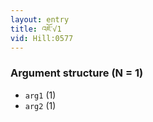 ```yaml
---
layout: entry
title: འཇོ་√1
vid: Hill:0577
---
```

### Argument structure (N = 1)
* `arg1` (1)
* `arg2` (1)
